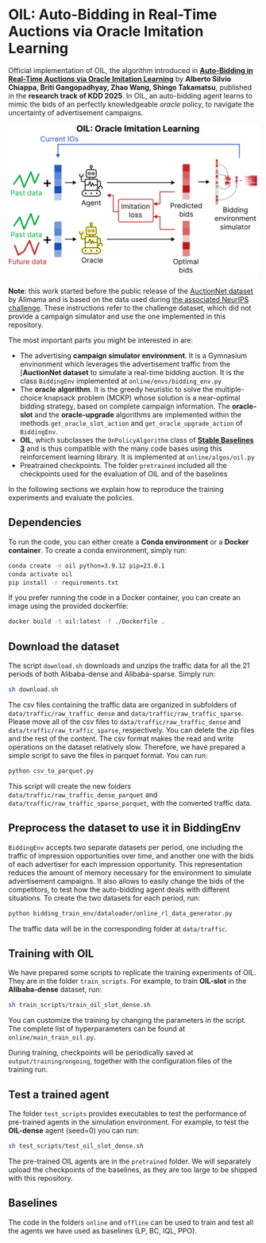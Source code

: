 # OIL: Auto-Bidding in Real-Time Auctions via Oracle Imitation Learning

Official implementation of OIL, the algorithm introduced in [**Auto-Bidding in Real-Time Auctions via Oracle Imitation Learning**](https://arxiv.org/abs/2412.11434) by **Alberto Silvio Chiappa, Briti Gangopadhyay, Zhao Wang, Shingo Takamatsu**, published in the **research track of KDD 2025**. In OIL, an auto-bidding agent learns to mimic the bids of an perfectly knowledgeable *oracle* policy, to navigate the uncertainty of advertisement campaigns.

<img src="data/images/overview.png" width="512">

**Note**: this work started before the public release of the [AuctionNet dataset](https://github.com/alimama-tech/AuctionNet) by Alimama and is based on the data used during [the associated NeurIPS challenge](https://tianchi.aliyun.com/specials/promotion/neurips2024_alimama#/). These instructions refer to the challenge dataset, which did not provide a campaign simulator and use the one implemented in this repository.

The most important parts you might be interested in are:

* The advertising **campaign simulator environment**. It is a Gymnasium envinonment which leverages the advertisement traffic from the [**AuctionNet dataset** to simulate a real-time bidding auction. It is the class `BiddingEnv` implemented at `online/envs/bidding_env.py`
* The **oracle algorithm**. It is the greedy heuristic to solve the multiple-choice knapsack problem (MCKP) whose solution is a near-optimal bidding strategy, based on complete campaign information. The **oracle-slot** and the **oracle-upgrade** algorithms are implemented within the methods `get_oracle_slot_action` and `get_oracle_upgrade_action` of `BiddingEnv`.
* **OIL**, which subclasses the `OnPolicyAlgorithm` class of [**Stable Baselines 3**](https://github.com/DLR-RM/stable-baselines3) and is thus compatible with the many code bases using this reinforcement learning library. It is implemented at `online/algos/oil.py`
* Preatrained checkpoints. The folder `pretrained` included all the checkpoints used for the evaluation of OIL and of the baselines

In the following sections we explain how to reproduce the training experiments and evaluate the policies.

## Dependencies

To run the code, you can either create a **Conda environment** or a **Docker container**. To create a conda environment, simply run:

```bash
conda create -n oil python=3.9.12 pip=23.0.1
conda activate oil
pip install -r requirements.txt
```

If you prefer running the code in a Docker container, you can create an image using the provided dockerfile:

```bash
docker build -t oil:latest -f ./Dockerfile .
```

## Download the dataset

The script `download.sh` downloads and unzips the traffic data for all the 21 periods of both Alibaba-dense and Alibaba-sparse. Simply run:

```bash
sh download.sh
```

The csv files containing the traffic data are organized in subfolders of `data/traffic/raw_traffic_dense` and `data/traffic/raw_traffic_sparse`. Please move all of the csv files to `data/traffic/raw_traffic_dense` and `data/traffic/raw_traffic_sparse`, respectively. You can delete the zip files and the rest of the content.
The csv format makes the read and write operations on the dataset relatively slow. Therefore, we have prepared a simple script to save the files in parquet format.
You can run:

```bash
python csv_to_parquet.py
```

This script will create the new folders `data/traffic/raw_traffic_dense_parquet` and `data/traffic/raw_traffic_sparse_parquet`, with the converted traffic data.

## Preprocess the dataset to use it in BiddingEnv

`BiddingEnv` accepts two separate datasets per period, one including the traffic of impression opportunities over time, and another one with the bids of each advertiser for each impression opportunity. This representation reduces the amount of memory necessary for the environment to simulate advertisement campaigns. It also allows to easily change the bids of the competitors, to test how the auto-bidding agent deals with different situations. To create the two datasets for each period, run:

```bash
python bidding_train_env/dataloader/online_rl_data_generator.py
```

The traffic data will be in the corresponding folder at `data/traffic`.

## Training with OIL

We have prepared some scripts to replicate the training experiments of OIL. They are in the folder `train_scripts`. For example, to train **OIL-slot** in the **Alibaba-dense** dataset, run:

```bash
sh train_scripts/train_oil_slot_dense.sh
```

You can customize the training by changing the parameters in the script. The complete list of hyperparameters can be found at `online/main_train_oil.py`.

During training, checkpoints will be periodically saved at `output/training/ongoing`, together with the configuration files of the training run.

## Test a trained agent

The folder `test_scripts` provides executables to test the performance of pre-trained agents in the simulation environment. For example, to test the **OIL-dense** agent (seed=0) you can run:

```bash
sh test_scripts/test_oil_slot_dense.sh
```

The pre-trained OIL agents are in the `pretrained` folder. We will separately upload the checkpoints of the baselines, as they are too large to be shipped with this repository.

## Baselines

The code in the folders `online` and `offline` can be used to train and test all the agents we have used as baselines (LP, BC, IQL, PPO).
